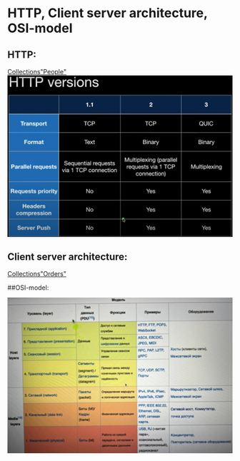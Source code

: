 # HTTP, Client server architecture, OSI-model

## HTTP:

[Collections"People"](https://github.com/AlexeyLobanov1/MongoDB/blob/main/Collections%22People%22.json)
![Http-versions](https://github.com/AlexeyLobanov1/HTTP-Client-server-architecture-OSI-model/blob/main/Http-versions.jpg)

## Client server architecture:

[Collections"Orders"](https://github.com/AlexeyLobanov1/MongoDB/blob/main/Collections%22Orders%22.json)

##OSI-model:

![osi-model](https://github.com/AlexeyLobanov1/HTTP-Client-server-architecture-OSI-model/blob/main/osi-model.jpg)
